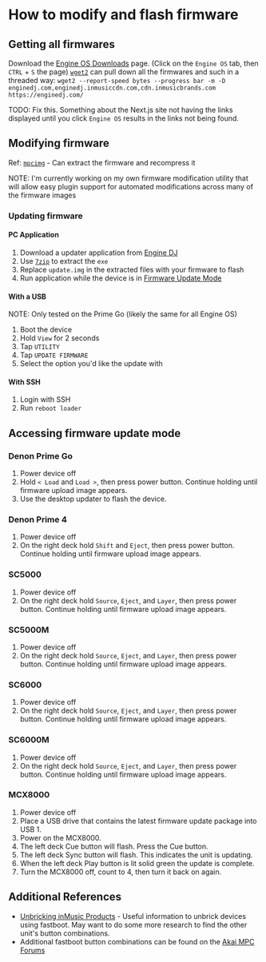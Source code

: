 # How to modify and flash firmware

## Getting all firmwares

Download the [Engine OS Downloads](https://enginedj.com/downloads) page. (Click on the `Engine OS` tab,
then `CTRL` + `S` the page)
[`wget2`](https://github.com/rockdaboot/wget2) can pull down all the firmwares and such in a threaded
way:
`wget2 --report-speed bytes --progress bar -m -D enginedj.com,enginedj.inmusiccdn.com,cdn.inmusicbrands.com https://enginedj.com/`

TODO: Fix this. Something about the Next.js site not having the links displayed until you click `Engine OS` results in
the links not being found.

## Modifying firmware

Ref: [`mpcimg`](https://github.com/TheKikGen/MPC-LiveXplore/blob/master/imgmaker/mpcimg) - Can extract the firmware and
recompress it

NOTE: I'm currently working on my own firmware modification utility that will allow easy plugin support for automated
modifications across many of the firmware images

### Updating firmware

#### PC Application

1. Download a updater application from [Engine DJ](https://enginedj.com/downloads)
2. Use [`7zip`](https://www.7-zip.org/) to extract the `exe`
3. Replace `update.img` in the extracted files with your firmware to flash
4. Run application while the device is in [Firmware Update Mode](#accessing-firmware-update-mode)

#### With a USB

NOTE: Only tested on the Prime Go (likely the same for all Engine OS)

1. Boot the device
2. Hold `View` for 2 seconds
3. Tap `UTILITY`
4. Tap `UPDATE FIRMWARE`
5. Select the option you'd like the update with

#### With SSH

1. Login with SSH
2. Run `reboot loader`

## Accessing firmware update mode

### Denon Prime Go

1. Power device off
2. Hold `< Load` and `Load >`, then press power button. Continue holding until firmware upload image appears.
3. Use the desktop updater to flash the device.

### Denon Prime 4

1. Power device off
2. On the right deck hold `Shift` and `Eject`, then press power button. Continue holding until firmware upload image
   appears.

### SC5000

1. Power device off
2. On the right deck hold `Source`, `Eject`, and `Layer`, then press power button. Continue holding until firmware
   upload image appears.

### SC5000M

1. Power device off
2. On the right deck hold `Source`, `Eject`, and `Layer`, then press power button. Continue holding until firmware
   upload image appears.

### SC6000

1. Power device off
2. On the right deck hold `Source`, `Eject`, and `Layer`, then press power button. Continue holding until firmware
   upload image appears.

### SC6000M

1. Power device off
2. On the right deck hold `Source`, `Eject`, and `Layer`, then press power button. Continue holding until firmware
   upload image appears.

### MCX8000

1. Power device off
2. Place a USB drive that contains the latest firmware update package into USB 1.
3. Power on the MCX8000.
4. The left deck Cue button will flash. Press the Cue button.
5. The left deck Sync button will flash. This indicates the unit is updating.
6. When the left deck Play button is lit solid green the update is complete.
7. Turn the MCX8000 off, count to 4, then turn it back on again.

## Additional References

* [Unbricking inMusic Products](https://github.com/RedHate/Unbricking-inMusic-Products) - Useful information to unbrick
  devices using fastboot. May want to do some more research to find the other unit's button combinations.
* Additional fastboot button combinations can be found on
  the [Akai MPC Forums](https://www.mpc-forums.com/viewtopic.php?t=213466)